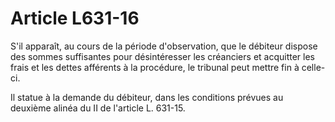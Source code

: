 # Article L631-16

S'il apparaît, au cours de la période d'observation, que le débiteur dispose des sommes suffisantes pour désintéresser les créanciers et acquitter les frais et les dettes afférents à la procédure, le tribunal peut mettre fin à celle-ci.

Il statue à la demande du débiteur, dans les conditions prévues au deuxième alinéa du II de l'article L. 631-15.
